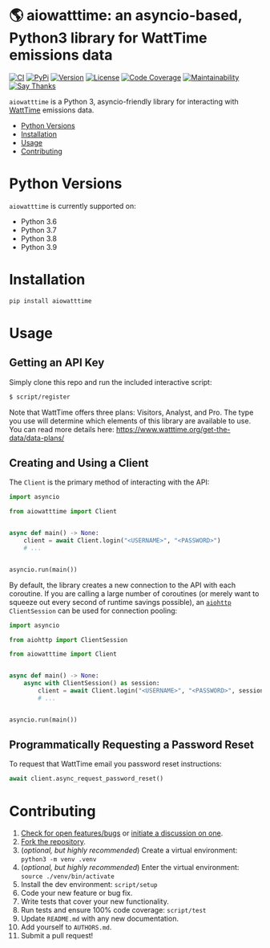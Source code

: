 # 🌎 aiowatttime: an asyncio-based, Python3 library for WattTime emissions data

[![CI](https://github.com/bachya/aiowatttime/workflows/CI/badge.svg)](https://github.com/bachya/aiowatttime/actions)
[![PyPi](https://img.shields.io/pypi/v/aiowatttime.svg)](https://pypi.python.org/pypi/aiowatttime)
[![Version](https://img.shields.io/pypi/pyversions/aiowatttime.svg)](https://pypi.python.org/pypi/aiowatttime)
[![License](https://img.shields.io/pypi/l/aiowatttime.svg)](https://github.com/bachya/aiowatttime/blob/master/LICENSE)
[![Code Coverage](https://codecov.io/gh/bachya/aiowatttime/branch/master/graph/badge.svg)](https://codecov.io/gh/bachya/aiowatttime)
[![Maintainability](https://api.codeclimate.com/v1/badges/781e64940b1302ae9ac3/maintainability)](https://codeclimate.com/github/bachya/aiowatttime/maintainability)
[![Say Thanks](https://img.shields.io/badge/SayThanks-!-1EAEDB.svg)](https://saythanks.io/to/bachya)

`aiowatttime` is a Python 3, asyncio-friendly library for interacting with
[WattTime](https://www.watttime.org) emissions data.

- [Python Versions](#python-versions)
- [Installation](#installation)
- [Usage](#usage)
- [Contributing](#contributing)

# Python Versions

`aiowatttime` is currently supported on:

* Python 3.6
* Python 3.7
* Python 3.8
* Python 3.9

# Installation

```python
pip install aiowatttime
```

# Usage

## Getting an API Key

Simply clone this repo and run the included interactive script:

```bash
$ script/register
```

Note that WattTime offers three plans: Visitors, Analyst, and Pro. The type you use
will determine which elements of this library are available to use. You can read more
details here: https://www.watttime.org/get-the-data/data-plans/

## Creating and Using a Client

The `Client` is the primary method of interacting with the API:

```python
import asyncio

from aiowatttime import Client


async def main() -> None:
    client = await Client.login("<USERNAME>", "<PASSWORD>")
    # ...


asyncio.run(main())
```

By default, the library creates a new connection to the API with each coroutine. If
you are calling a large number of coroutines (or merely want to squeeze out every second of runtime savings possible), an
[`aiohttp`](https://github.com/aio-libs/aiohttp) `ClientSession` can be used for connection
pooling:

```python
import asyncio

from aiohttp import ClientSession

from aiowatttime import Client


async def main() -> None:
    async with ClientSession() as session:
        client = await Client.login("<USERNAME>", "<PASSWORD>", session=session)
        # ...


asyncio.run(main())
```

## Programmatically Requesting a Password Reset

To request that WattTime email you password reset instructions:

```python
await client.async_request_password_reset()
```


# Contributing

1. [Check for open features/bugs](https://github.com/bachya/aiowatttime/issues)
  or [initiate a discussion on one](https://github.com/bachya/aiowatttime/issues/new).
2. [Fork the repository](https://github.com/bachya/aiowatttime/fork).
3. (_optional, but highly recommended_) Create a virtual environment: `python3 -m venv .venv`
4. (_optional, but highly recommended_) Enter the virtual environment: `source ./venv/bin/activate`
5. Install the dev environment: `script/setup`
6. Code your new feature or bug fix.
7. Write tests that cover your new functionality.
8. Run tests and ensure 100% code coverage: `script/test`
9. Update `README.md` with any new documentation.
10. Add yourself to `AUTHORS.md`.
11. Submit a pull request!
